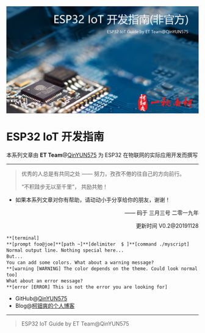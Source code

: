 
<img src="./docs/_static/Introduction/esp32_banner.png" align=center width=800 alt="ESP32 IoT Guide">

# ESP32 IoT 开发指南


本系列文章由 **ET Team**@[QinYUN575](https://qinyun575.cn) 为 ESP32 在物联网的实际应用开发而撰写

---

> 优秀的人总是有共同之处 —— 努力，孜孜不倦的往自己的方向前行。
>
> “不积跬步无以至千里”， 共励共勉！

- 如果本系列文章对你有帮助，请动动小手分享给你的朋友，谢谢！

<p align="right">—— 码于 三月三号 二零一九年</p>
<p align="right">更新时间 V0.2@20191128</p>

```
**[terminal]
**[prompt foo@joe]**[path ~]**[delimiter  $ ]**[command ./myscript]
Normal output line. Nothing special here...
But...
You can add some colors. What about a warning message?
**[warning [WARNING] The color depends on the theme. Could look normal too]
What about an error message?
**[error [ERROR] This is not the error you are looking for]
```

- GitHub@[QinYUN575](https://github.com/qinyun575)
- Blog@[柯钿爽的个人博客](https://qinyun575.cn)

---

> ESP32 IoT Guide by ET Team@QinYUN575